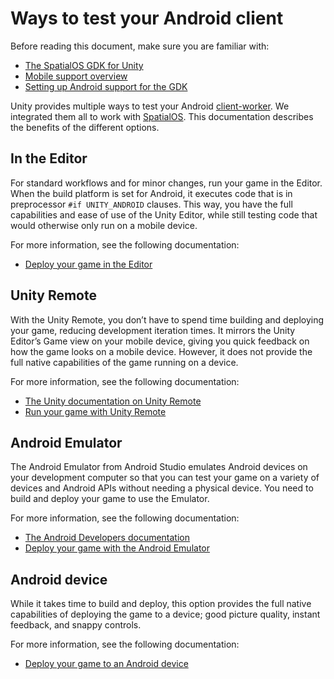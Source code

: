 # Ways to test your Android client

Before reading this document, make sure you are familiar with:

  * [The SpatialOS GDK for Unity]({{urlRoot}}/content/intro-reference)
  * [Mobile support overview]({{urlRoot}}/content/mobile/overview)
  * [Setting up Android support for the GDK]({{urlRoot}}/content/mobile/android/setup)

Unity provides multiple ways to test your Android [client-worker]({{urlRoot}}/content/glossary#client-worker). We integrated them all to work with [SpatialOS]({{urlRoot}}/content/glossary#spatialos-runtime). This documentation describes the benefits of the different options.

## In the Editor
For standard workflows and for minor changes, run your game in the Editor. When the build platform is set for Android, it executes code that is in preprocessor `#if UNITY_ANDROID` clauses. This way, you have the full capabilities and ease of use of the Unity Editor, while still testing code that would otherwise only run on a mobile device.

For more information, see the following documentation:

  * [Deploy your game in the Editor]({{urlRoot}}/content/mobile/android/local-deploy#in-editor)

## Unity Remote

With the Unity Remote, you don’t have to spend time building and deploying your game, reducing development iteration times. It mirrors the Unity Editor’s Game view on your mobile device, giving you quick feedback on how the game looks on a mobile device. However, it does not provide the full native capabilities of the game running on a device.

For more information, see the following documentation:

  * [The Unity documentation on Unity Remote](https://docs.unity3d.com/Manual/UnityRemote5.html)
  * [Run your game with Unity Remote]({{urlRoot}}/content/mobile/android/local-deploy#unity-remote)

## Android Emulator

The Android Emulator from Android Studio emulates Android devices on your development computer so that you can test your game on a variety of devices and Android APIs without needing a physical device. You need to build and deploy your game to use the Emulator.

For more information, see the following documentation:

  * [The Android Developers documentation](https://developer.android.com/studio/run/emulator)
  * [Deploy your game with the Android Emulator]({{urlRoot}}/content/mobile/android/local-deploy#android-emulator)

## Android device

While it takes time to build and deploy, this option provides the full native capabilities of deploying the game to a device; good picture quality, instant feedback, and snappy controls.

For more information, see the following documentation:

  * [Deploy your game to an Android device]({{urlRoot}}/content/mobile/android/local-deploy#android-device)

